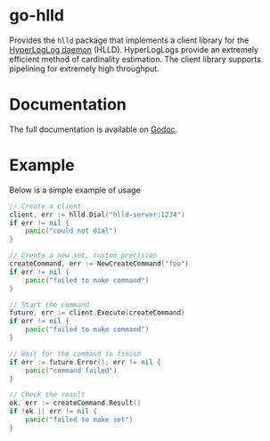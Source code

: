 # go-hlld

Provides the `hlld` package that implements a client library for the
[HyperLogLog daemon](https://github.com/armon/hlld) (HLLD). HyperLogLogs provide
an extremely efficient method of cardinality estimation. The client library
supports pipelining for extremely high throughput.


Documentation
=============

The full documentation is available on [Godoc](http://godoc.org/github.com/armon/go-hlld).

Example
=======

Below is a simple example of usage

```go
// Create a client
client, err := hlld.Dial("hlld-server:1234")
if err != nil {
    panic("could not dial")
}

// Create a new set, custom precision
createCommand, err := NewCreateCommand("foo")
if err != nil {
    panic("failed to make command")
}

// Start the command
future, err := client.Execute(createCommand)
if err != nil {
    panic("failed to make command")
}

// Wait for the command to finish
if err := future.Error(); err != nil {
    panic("command failed")
}

// Check the result
ok, err := createCommand.Result()
if !ok || err != nil {
    panic("failed to make set")
}
```

